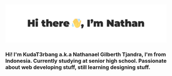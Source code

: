 ![](asset/header.png)
---

### Hi! I'm KudaT3rbang a.k.a  Nathanael Gilberth Tjandra, I'm from Indonesia. Currently studying at senior high school. Passionate about web developing stuff, still learning designing stuff.
